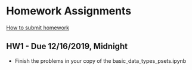 # Homework Assignments

[How to submit homework](#out/intro/faq)

## HW1 - Due 12/16/2019, Midnight

* Finish the problems in your copy of the basic_data_types_psets.ipynb

